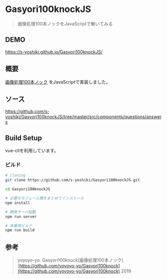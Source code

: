 # Gasyori100knockJS

> 画像処理100本ノックをJavaScriptで解いてみる

## DEMO

https://s-yoshiki.github.io/Gasyori100knockJS/


## 概要

[画像処理100本ノック](https://github.com/yoyoyo-yo/Gasyori100knock) をJavaScriptで実装しました。

## ソース

https://github.com/s-yoshiki/Gasyori100knockJS/tree/master/src/components/questions/answers

## Build Setup

vue-cliを利用しています。

### ビルド

``` bash
# cloning
git clone https://github.com/s-yoshiki/Gasyori100knockJS.git

cd Gasyori100knockJS

# 必要なモジュール類をまとめてインストール
npm install

# 開発サーバ起動
npm run server

# 本番用ビルド
npm run build

```

## 参考
> yoyoyo-yo. Gasyori100knock(画像処理100本ノック) 
> [https://github.com/yoyoyo-yo/Gasyori100knock](https://github.com/yoyoyo-yo/Gasyori100knock)
> 2019

